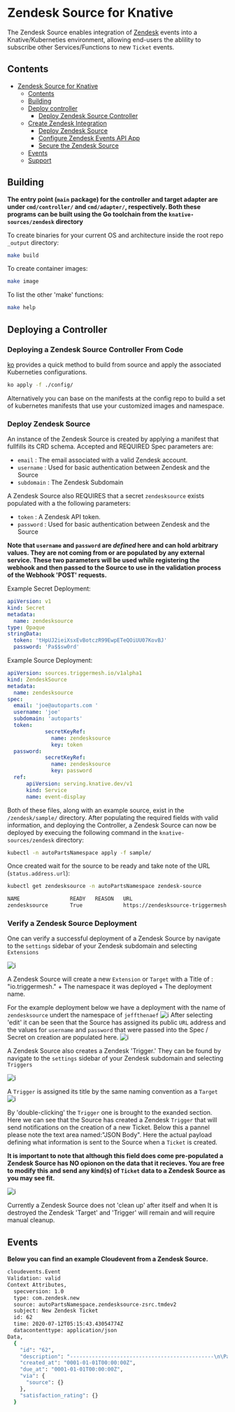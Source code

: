 # Zendesk Source for Knative

The Zendesk Source enables integration of [Zendesk](https://www.zendesk.com/) events into a Knative/Kuberneties environment, allowing end-users the ablility to subscribe other Services/Functions to new `Ticket` events. 

## Contents

- [Zendesk Source for Knative](#zendesk-source-for-knative)
  - [Contents](#contents)
  - [Building](#building)
  - [Deploy controller](#deploy-controller)
    - [Deploy Zendesk Source Controller](#deploy-zendesk-source-controller)
  - [Create Zendesk Integration](#create-zendesk-integration)
    - [Deploy Zendesk Source](#deploy-zendesk-source)
    - [Configure Zendesk Events API App](#configure-zendesk-events-api-app)
    - [Secure the Zendesk Source](#secure-the-zendesk-source)
  - [Events](#events)
  - [Support](#support)

## Building

**The entry point (`main` package) for the controller and target adapter are under `cmd/controller/` and `cmd/adapter/`, respectively. Both these programs can be built using the Go toolchain from the `knative-sources/zendesk` directory**

To create binaries for your current OS and architecture inside the root repo `_output` directory:

```sh
make build
```

To create container images:

```sh
make image
```

To list the other 'make' functions:

```sh
make help
```

## Deploying a Controller

### Deploying a Zendesk Source Controller From Code

[ko](https://github.com/google/ko) provides a quick method to build from source and apply the associated Kuberneties configurations.

```sh
ko apply -f ./config/
```

Alternatively you can base on the manifests at the config repo to build a set of kubernetes manifests that use your customized images and namespace.

### Deploy Zendesk Source

An instance of the Zendesk Source is created by applying a manifest that fullfills its CRD schema. Accepted and REQUIRED Spec parameters are:

- `email` : The email associated with a valid Zendesk account.
- `username` : Used for basic authentication between Zendesk and the Source
- `subdomain` : The Zendesk Subdomain

A Zendesk Source also REQUIRES that a secret `zendesksource` exists populated with a the following parameters:

- `token` : A Zendesk API token.
- `password` : Used for basic authentication between Zendesk and the Source

**Note that `username` and `password` are _defined_ here and can hold arbitrary values. They are not coming from or are populated by any external service. These two parameters will be used while registering the webhook and then passed to the Source to use in the validation process of the Webhook 'POST' requests.**

Example Secret Deployment:

```yaml
apiVersion: v1
kind: Secret
metadata:
  name: zendesksource
type: Opaque
stringData:
  token: 'tHpUJ2ieiXsxEvBotczR99EwpETeQOiUU07KovBJ'
  password: 'Pa$$sw0rd'
```

Example Source Deployment:

```yaml
apiVersion: sources.triggermesh.io/v1alpha1
kind: ZendeskSource
metadata:
  name: zendesksource
spec:
  email: 'joe@autoparts.com '
  username: 'joe'
  subdomain: 'autoparts'
  token:
            secretKeyRef:
              name: zendesksource
              key: token
  password:
            secretKeyRef:
              name: zendesksource
              key: password
  ref:
      apiVersion: serving.knative.dev/v1
      kind: Service
      name: event-display
```

Both of these files, along with an example source, exist in the `/zendesk/sample/` directory. After populating the required fields with valid information, and deploying the Controller, a Zendesk Source can now be deployed by execuing the following command in the `knative-sources/zendesk` directory:

```sh
kubectl -n autoPartsNamespace apply -f sample/
```

Once created wait for the source to be ready and take note of the URL (`status.address.url`):

``` sh
kubectl get zendesksource -n autoPartsNamespace zendesk-source

NAME                READY   REASON   URL                                                              SINK                                                  AGE
zendesksource       True             https://zendesksource-triggermesh.autoPartsNamespace.dev.munu.io      http://event-display.autoPartsNamespace.svc.cluster.local    25h

```

### Verify a Zendesk Source Deployment

One can verify a successful deployment of a Zendesk Source by  navigate to the `settings` sidebar of your Zendesk subdomain and selecting `Extensions`

![i](../img/ex.png)

A Zendesk Source will create a new `Extension` or `Target` with a Title of : "io.triggermesh." + The namespace it was deployed + The deployment name. 

For the example deployment below we have a deployment with the name of `zendesksource` undert the namespace of `jeffthenaef`
![i](../img/exExample.png)
After selecting 'edit' it can be seen that the Source has assigned its public `URL` address and the values for `username` and `password` that were passed into the Spec / Secret on creation are populated here.
![i](../img/exExpanded.png)

A Zendesk Source also creates a Zendesk 'Trigger.' They can be found by  navigate to the `settings` sidebar of your Zendesk subdomain and selecting `Triggers`

![i](../img/trig.png)

A `Trigger` is assigned its title by the same naming convention as a `Target`
![i](../img/trigExample.png)

By 'double-clicking' the `Trigger` one is brought to the exanded section. Here we can see that the Source has created a Zendesk `Trigger` that will send notifications on the creation of a new Ticket. Below this a pannel please note the text area named:"JSON Body". Here the actual payload defining what information is sent to the Source when a `Ticket` is created.

**It is important to note that although this field does come pre-populated a Zendesk Source has NO opionon on the data that it recieves. You are free to modify this and send any kind(s) of `Ticket` data to a Zendesk Source as you may see fit.**  

![i](../img/trigExpanded.png)

Currently a Zendesk Source does not 'clean up' after itself and when It is destroyed the Zendesk 'Target' and 'Trigger'  will remain and will require manual cleanup.

## Events

**Below you can find an example Cloudevent from a Zendesk Source.**

```sh
cloudevents.Event
Validation: valid
Context Attributes,
  specversion: 1.0
  type: com.zendesk.new
  source: autoPartsNamespace.zendesksource-zsrc.tmdev2
  subject: New Zendesk Ticket
  id: 62
  time: 2020-07-12T05:15:43.43054774Z
  datacontenttype: application/json
Data,
  {
    "id": "62",
    "description": "----------------------------------------------\n\Parts are ready! , Jul 12, 2020, 2:15 AM\n\nFor added convenience, you can choose to pick up various items from your order at different stores. Example: you can pick up part of your order at a store near your work, and get the remaining items at a store closer to your home. Simply select the items you would like to pick up at each store, in either your shopping cart or at checkout.",
    "created_at": "0001-01-01T00:00:00Z",
    "due_at": "0001-01-01T00:00:00Z",
    "via": {
      "source": {}
    },
    "satisfaction_rating": {}
  }
```
